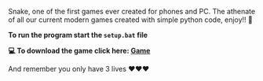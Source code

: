 Snake, one of the first games ever created for phones and PC. The athenate of all our current modern games created with simple python code, enjoy!! 🐍

<strong>To run the program start the <code>setup.bat</code> file</strong><br>

<strong>💻 To download the game click here: <a href="https://ihassan.com/Home/Projects/Programs/Python/Games/Snake/Snake.zip" target="_blank" download>Game</a></strong>
<br>
<p>And remember you only have 3 lives ❤️❤️❤️</p>
